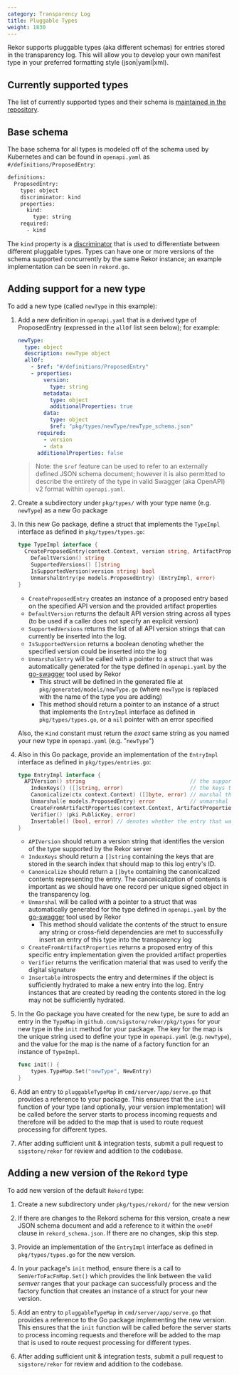 ```yaml
---
category: Transparency Log
title: Pluggable Types
weight: 1830
---
```


Rekor supports pluggable types (aka different schemas) for entries stored in the transparency log. This will allow you to develop your own manifest type in your preferred formatting style (json|yaml|xml).

## Currently supported types

The list of currently supported types and their schema is [maintained in the repository](https://github.com/sigstore/rekor/tree/main/pkg/types#currently-supported-types).

## Base schema

The base schema for all types is modeled off of the schema used by Kubernetes and can be found in `openapi.yaml` as `#/definitions/ProposedEntry`:

```bash
definitions:
  ProposedEntry:
    type: object
    discriminator: kind
    properties:
      kind:
        type: string
    required:
      - kind
```

The `kind` property is a [discriminator](https://github.com/OAI/OpenAPI-Specification/blob/master/versions/2.0.md#fixed-fields-13) that is used to differentiate between different pluggable types. Types can have one or more versions of the schema supported concurrently by the same Rekor instance; an example implementation can be seen in `rekord.go`.

## Adding support for a new type

To add a new type (called `newType` in this example):

1. Add a new definition in `openapi.yaml` that is a derived type of ProposedEntry (expressed in the `allOf` list seen below); for example:

    ```yaml
    newType:
      type: object
      description: newType object
      allOf:
        - $ref: "#/definitions/ProposedEntry"
        - properties:
            version:
              type: string
            metadata:
              type: object
              additionalProperties: true
            data:
              type: object
              $ref: "pkg/types/newType/newType_schema.json"
          required:
            - version
            - data
          additionalProperties: false
    ```

    > Note: the `$ref` feature can be used to refer to an externally defined JSON schema document; however it is also permitted to describe the entirety of the type in valid Swagger (aka OpenAPI) v2 format within `openapi.yaml`.

2. Create a subdirectory under `pkg/types/` with your type name (e.g. `newType`) as a new Go package

3. In this new Go package, define a struct that implements the `TypeImpl` interface as defined in `pkg/types/types.go`:

    ```go
    type TypeImpl interface {
      CreateProposedEntry(context.Context, version string, ArtifactProperties) (models.ProposedEntry, error)
        DefaultVersion() string
        SupportedVersions() []string
        IsSupportedVersion(version string) bool
        UnmarshalEntry(pe models.ProposedEntry) (EntryImpl, error)
    }
    ```

    - `CreateProposedEntry` creates an instance of a proposed entry based on the specified API version and the provided artifact properties
    - `DefaultVersion` returns the default API version string across all types (to be used if a caller does not specify an explicit version)
    - `SupportedVersions` returns the list of all API version strings that can currently be inserted into the log.
    - `IsSupportedVersion` returns a boolean denoting whether the specified version could be inserted into the log
    - `UnmarshalEntry` will be called with a pointer to a struct that was automatically generated for the type defined in `openapi.yaml` by the [go-swagger](http://github.com/go-swagger/go-swagger) tool used by Rekor
      - This struct will be defined in the generated file at `pkg/generated/models/newType.go` (where `newType` is replaced with the name of the type you are adding)
      - This method should return a pointer to an instance of a struct that implements the `EntryImpl` interface as defined in `pkg/types/types.go`, or a `nil` pointer with an error specified

    Also, the `Kind` constant must return the _exact_ same string as you named your new type in `openapi.yaml` (e.g. "`newType`")

4. Also in this Go package, provide an implementation of the `EntryImpl` interface as defined in `pkg/types/entries.go`:

    ```go
    type EntryImpl interface {
      APIVersion() string                                 // the supported versions for this implementation
        IndexKeys() ([]string, error)                     // the keys that should be added to the external index for this entry
        Canonicalize(ctx context.Context) ([]byte, error) // marshal the canonical entry to be put into the tlog
        Unmarshal(e models.ProposedEntry) error           // unmarshal the abstract entry into the specific struct for this versioned type
        CreateFromArtifactProperties(context.Context, ArtifactProperties) (models.ProposedEntry, error)
        Verifier() (pki.PublicKey, error)
        Insertable() (bool, error) // denotes whether the entry that was unmarshalled has the writeOnly fields required to validate and insert into the log
    }
    ```

   - `APIVersion` should return a version string that identifies the version of the type supported by the Rekor server
   - `IndexKeys` should return a `[]string` containing the keys that are stored in the search index that should map to this log entry's ID.
   - `Canonicalize` should return a `[]byte` containing the canonicalized contents representing the entry. The canonicalization of contents is important as we should have one record per unique signed object in the transparency log.
   - `Unmarshal` will be called with a pointer to a struct that was automatically generated for the type defined in `openapi.yaml` by the [go-swagger](http://github.com/go-swagger/go-swagger) tool used by Rekor
     - This method should validate the contents of the struct to ensure any string or cross-field dependencies are met to successfully insert an entry of this type into the transparency log
   - `CreateFromArtifactProperties` returns a proposed entry of this specific entry implementation given the provided artifact properties
   - `Verifier` returns the verification material that was used to verify the digital signature
   - `Insertable` introspects the entry and determines if the object is sufficiently hydrated to make a new entry into the log. Entry instances that are created by reading the contents stored in the log may not be sufficiently hydrated.

5. In the Go package you have created for the new type, be sure to add an entry in the `TypeMap` in `github.com/sigstore/rekor/pkg/types` for your new type in the `init` method for your package. The key for the map is the unique string used to define your type in `openapi.yaml` (e.g. `newType`), and the value for the map is the name of a factory function for an instance of `TypeImpl`.

    ```go
    func init() {
        types.TypeMap.Set("newType", NewEntry)
    }
    ```

6. Add an entry to `pluggableTypeMap` in `cmd/server/app/serve.go` that provides a reference to your package. This ensures that the `init` function of your type (and optionally, your version implementation) will be called before the server starts to process incoming requests and therefore will be added to the map that is used to route request processing for different types.

7. After adding sufficient unit & integration tests, submit a pull request to `sigstore/rekor` for review and addition to the codebase.

## Adding a new version of the `Rekord` type

To add new version of the default `Rekord` type:

1. Create a new subdirectory under `pkg/types/rekord/` for the new version

2. If there are changes to the Rekord schema for this version, create a new JSON schema document and add a reference to it within the `oneOf` clause in `rekord_schema.json`. If there are no changes, skip this step.

3. Provide an implementation of the `EntryImpl` interface as defined in `pkg/types/types.go` for the new version.

4. In your package's `init` method, ensure there is a call to `SemVerToFacFnMap.Set()` which provides the link between the valid _semver_ ranges that your package can successfully process and the factory function that creates an instance of a struct for your new version.

5. Add an entry to `pluggableTypeMap` in `cmd/server/app/serve.go` that provides a reference to the Go package implementing the new version. This ensures that the `init` function will be called before the server starts to process incoming requests and therefore will be added to the map that is used to route request processing for different types.

6. After adding sufficient unit & integration tests, submit a pull request to `sigstore/rekor` for review and addition to the codebase.